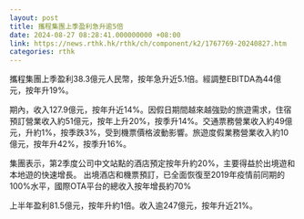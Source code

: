 ```yaml
---
layout: post
title: 攜程集團上季盈利急升逾5倍
date: 2024-08-27 08:28:41.000000000 +08:00
link: https://news.rthk.hk/rthk/ch/component/k2/1767769-20240827.htm
categories: rthk
---
```


攜程集團上季盈利38.3億元人民幣，按年急升近5.1倍。經調整EBITDA為44億元，按年升19%。

期內，收入127.9億元，按年升近14%。因假日期間越來越強勁的旅遊需求，住宿預訂營業收入約51億元，按年上升20%，按季升14%。交通票務營業收入約49億元，升約1%，按季跌3%，受到機票價格波動影響。旅遊度假業務營業收入約10億元，按年升42%，按季升16%。

集團表示，第2季度公司中文站點的酒店預定按年升約20%，主要得益於出境遊和本地遊的快速增長。 出境酒店和機票預訂，已全面恢復至2019年疫情前同期的100%水平，國際OTA平台的總收入按年增長約70%

上半年盈利81.5億元，按年升約1倍。收入逾247億元，按年升近21%。

